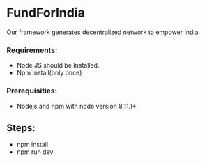 
# FundForIndia
Our framework generates decentralized network to empower India.

### Requirements:
- Node JS should be Installed.
- Npm Install(only once)
 
### Prerequisities:
- Nodejs and npm with node version 8.11.1+

## Steps:
- npm install
- npm run dev


